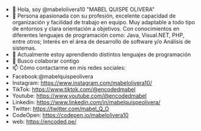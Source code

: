 - 👋 Hola, soy @mabelolivera10 "MABEL QUISPE OLIVERA"
- 👀 Persona apasionada con su profesión, excelente capacidad de organización y facilidad de trabajo en equipo. Muy adaptable a todo tipo de entornos y clara orientación a objetivos. Con conocimientos en diferentes lenguajes de programación como: Java, Visual.NET, PHP, entre otros; Interés en el área de desarrollo de software y/o Análisis de sistemas.
- 🌱 Actualmente estoy aprendiendo distintos lenguajes de programación
- 💞️ Busco colaborar contigo
- 📫 Cómo contactarme en mis redes sociales:
- Facebook:@mabelquispeolivera
- Instagram: https://www.instagram.com/mabelolivera10/
- TikTok: https://www.tiktok.com/@encodedmabel
- Youtube: https://www.youtube.com/@encodedmabel
- Linkedin: https://www.linkedin.com/in/mabelquispeolivera/
- Twitter: https://twitter.com/mabel_Q_O
- CodeOpen: https://codepen.io/mabelolivera10
- web: https://encoded.pe/
